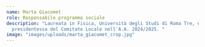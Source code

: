 ```yaml
---
name: Marta Giacomet
role: Responsabile programma sociale
description: "Laureata in Fisica, Università degli Studi di Roma Tre, è stata
  presidentessa del Comitato Locale nell'A.A. 2024/2025. "
image: "images/uploads/marta_giacomet_crop.jpg"
---
```

